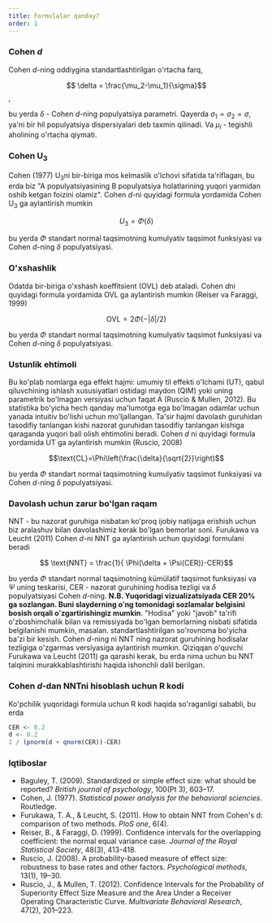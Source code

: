 ```yaml
---
title: Formulalar qanday?
order: 1
---
```


### Cohen *d*
Cohen *d*-ning oddiygina standartlashtirilgan o'rtacha farq,

$$ \delta = \frac{\mu_2-\mu_1}{\sigma}$$,

bu yerda $\delta$ - Cohen *d*-ning populyatsiya parametri. Qayerda $\sigma_1=\sigma_2=\sigma$, ya'ni bir hil populyatsiya dispersiyalari deb taxmin qilinadi. Va $\mu_i$ - tegishli aholining o'rtacha qiymati.

### Cohen U<sub>3</sub>
Cohen (1977) U<sub>3</sub>ni bir-biriga mos kelmaslik o'lchovi sifatida ta'riflagan, bu erda biz "A populyatsiyasining B populyatsiya holatlarining yuqori yarmidan oshib ketgan foizini olamiz". Cohen *d*-ni quyidagi formula yordamida Cohen U<sub>3</sub> ga aylantirish mumkin

$$U_3 = \Phi(\delta)$$

bu yerda $\Phi$ standart normal taqsimotning kumulyativ taqsimot funksiyasi va Cohen <em>d</em>-ning $\delta$ populyatsiyasi.

### O'xshashlik
Odatda bir-biriga o'xshash koeffitsient (OVL) deb ataladi. Cohen *d*ni quyidagi formula yordamida OVL ga aylantirish mumkin (Reiser va Faraggi, 1999)

$$\text{OVL}=2\Phi(-|\delta|/2) $$

bu yerda $\Phi$ standart normal taqsimotning kumulyativ taqsimot funksiyasi va Cohen *d*-ning $\delta$ populyatsiyasi.

### Ustunlik ehtimoli
Bu ko'plab nomlarga ega effekt hajmi: umumiy til effekti o'lchami (UT), qabul qiluvchining ishlash xususiyatlari ostidagi maydon (QIM) yoki uning parametrik bo'lmagan versiyasi uchun faqat A (Ruscio & Mullen, 2012). Bu statistika bo'yicha hech qanday ma'lumotga ega bo'lmagan odamlar uchun yanada intuitiv bo'lishi uchun mo'ljallangan. Ta'sir hajmi davolash guruhidan tasodifiy tanlangan kishi nazorat guruhidan tasodifiy tanlangan kishiga qaraganda yuqori ball olish ehtimolini beradi. Cohen *d* ni quyidagi formula yordamida UT ga aylantirish mumkin (Ruscio, 2008)

$$\text{CL}=\Phi\left(\frac{\delta}{\sqrt{2}}\right)$$

bu yerda $\Phi$ standart normal taqsimotning kumulyativ taqsimot funksiyasi va Cohen *d*-ning $\delta$ populyatsiyasi.

### Davolash uchun zarur bo'lgan raqam
NNT - bu nazorat guruhiga nisbatan ko'proq ijobiy natijaga erishish uchun biz aralashuv bilan davolashimiz kerak bo'lgan bemorlar soni. Furukawa va Leucht (2011) Cohen *d*-ni NNT ga aylantirish uchun quyidagi formulani beradi

$$ \text{NNT} = \frac{1}{  \Phi(\delta + \Psi(CER))-CER}$$

bu yerda $\Phi$ standart normal taqsimotning kümülatif taqsimot funksiyasi va $\Psi$ uning teskarisi, CER - nazorat guruhining hodisa tezligi va $\delta$ populyatsiyasi Cohen *d*-ning. **N.B. Yuqoridagi vizualizatsiyada CER 20% ga sozlangan. Buni slayderning oʻng tomonidagi sozlamalar belgisini bosish orqali oʻzgartirishingiz mumkin**. "Hodisa" yoki "javob" ta'rifi o'zboshimchalik bilan va remissiyada bo'lgan bemorlarning nisbati sifatida belgilanishi mumkin, masalan. standartlashtirilgan so'rovnoma bo'yicha ba'zi bir kesish. Cohen *d*-ning ni NNT ning nazorat guruhining hodisalar tezligiga o'zgarmas versiyasiga aylantirish mumkin. Qiziqqan o'quvchi Furukawa va Leucht (2011) ga qarashi kerak, bu erda nima uchun bu NNT talqinini murakkablashtirishi haqida ishonchli dalil berilgan.

### Cohen *d*-dan NNTni hisoblash uchun R kodi
Ko'pchilik yuqoridagi formula uchun R kodi haqida so'raganligi sababli, bu erda

```r
CER <- 0.2
d <- 0.2
1 / (pnorm(d + qnorm(CER))-CER)
```

### Iqtiboslar

* Baguley, T. (2009). Standardized or simple effect size: what should be reported? *British journal of psychology*, 100(Pt 3), 603–17.
* Cohen, J. (1977). *Statistical power analysis for the behavioral sciencies*. Routledge.
* Furukawa, T. A., & Leucht, S. (2011). How to obtain NNT from Cohen's d: comparison of two methods. *PloS one*, 6(4).
* Reiser, B., & Faraggi, D. (1999). Confidence intervals for the overlapping coefficient: the normal equal variance case. *Journal of the Royal Statistical Society*, 48(3), 413-418.
* Ruscio, J. (2008). A probability-based measure of effect size: robustness to base rates and other factors. *Psychological methods*, 13(1), 19–30.
* Ruscio, J., & Mullen, T. (2012). Confidence Intervals for the Probability of Superiority Effect Size Measure and the Area Under a Receiver Operating Characteristic Curve. *Multivariate Behavioral Research*, 47(2), 201–223.
